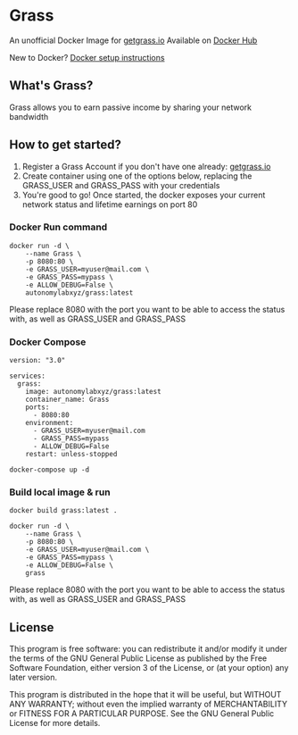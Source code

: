 # Grass
An unofficial Docker Image for [getgrass.io](https://app.getgrass.io/register/?referralCode=33pl75DeDNvyWsA)
Available on [Docker Hub](https://hub.docker.com/r/autonomylabxyz/grass)

New to Docker? [Docker setup instructions](https://docs.docker.com/get-docker/)

## What's Grass?
Grass allows you to earn passive income by sharing your network bandwidth

## How to get started?
1. Register a Grass Account if you don't have one already: [getgrass.io](https://app.getgrass.io/register/?referralCode=33pl75DeDNvyWsA)
2. Create container using one of the options below, replacing the GRASS_USER and GRASS_PASS with your credentials
3. You're good to go! Once started, the docker exposes your current network status and lifetime earnings on port 80


### Docker Run command
```
docker run -d \
    --name Grass \
    -p 8080:80 \
    -e GRASS_USER=myuser@mail.com \
    -e GRASS_PASS=mypass \
    -e ALLOW_DEBUG=False \
    autonomylabxyz/grass:latest
```

Please replace 8080 with the port you want to be able to access the status with, as well as GRASS_USER and GRASS_PASS

### Docker Compose
```
version: "3.0"

services:
  grass:
    image: autonomylabxyz/grass:latest
    container_name: Grass
    ports:
      - 8080:80
    environment:
      - GRASS_USER=myuser@mail.com
      - GRASS_PASS=mypass
      - ALLOW_DEBUG=False
    restart: unless-stopped
```
```
docker-compose up -d
```

### Build local image & run
```
docker build grass:latest .
```
```
docker run -d \
    --name Grass \
    -p 8080:80 \
    -e GRASS_USER=myuser@mail.com \
    -e GRASS_PASS=mypass \
    -e ALLOW_DEBUG=False \
    grass
```

Please replace 8080 with the port you want to be able to access the status with, as well as GRASS_USER and GRASS_PASS


## License
This program is free software: you can redistribute it and/or modify it under the terms of the GNU General Public License as published by the Free Software Foundation, either version 3 of the License, or (at your option) any later version.

This program is distributed in the hope that it will be useful, but WITHOUT ANY WARRANTY; without even the implied warranty of MERCHANTABILITY or FITNESS FOR A PARTICULAR PURPOSE. See the GNU General Public License for more details.


